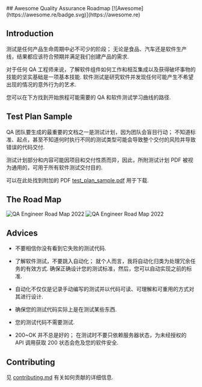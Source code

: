 <div class="github-widget" data-repo="fityanos/awesome-quality-assurance-roadmap"></div>
<script async src="https://pagead2.googlesyndication.com/pagead/js/adsbygoogle.js"></script><ins class="adsbygoogle" style="display:block" data-ad-client="ca-pub-6890694312814945" data-ad-slot="5473692530" data-ad-format="auto"  data-full-width-responsive="true"></ins><script>(adsbygoogle = window.adsbygoogle || []).push({});</script>
## Awesome Quality Assurance Roadmap [![Awesome](https://awesome.re/badge.svg)](https://awesome.re)


## Introduction

测试是任何产品生命周期中必不可少的阶段； 无论是食品、汽车还是软件生产线，结果都应该符合预期并满足我们创建产品的需求.

对于任何 QA 工程师来说，了解软件组件如何工作和相互集成以及获得破坏事物的技能的坚实基础是一项基本技能. 软件测试是研究软件并发现任何可能产生不希望出现的情况的意外行为的艺术.

您可以在下方找到开始旅程可能需要的 QA 和软件测试学习曲线的路径.

## Test Plan Sample

 QA 团队要生成的最重要的文档之一是测试计划，因为团队会盲目行动； 不知道标准、起点，甚至不知道何时执行不同的测试类型可能会导致整个交付的风险并导致错误的代码交付.

测试计划部分和内容可能因项目和交付性质而异，因此，所附测试计划 PDF 被视为通用的，可用于所有软件测试交付目的.

可以在此处找到附加的 PDF [test_plan_sample.pdf](https://github.com/anas-qa/Quality-Assurance-Road-Map/blob/master/Test_Plan_Sample.pdf) 用于下载.

## The Road Map

![QA Engineer Road Map 2022](https://i.imgur.com/cM9cM8T.png)
![QA Engineer Road Map 2022](https://i.imgur.com/meodAKp.png)

## Advices

- 不要相信你没有看到它失败的测试代码.

 - 了解软件测试，不要跳入自动化； 就个人而言，我将自动化归类为处理冗余任务的有效方式. 确保正确设计您的测试标准，然后，您可以自动实现之前的标准.

- 自动化不仅仅是记录手动编写的测试并以代码可读、可理解和可重用的方式对其进行设计.

- 确保您的测试代码实际上是在测试某些东西.

- 您的测试代码不需要测试.

 - 200~OK 并不总是好的； 在测试时不要只依赖服务器状态，为未经授权的 API 调用获取 200 状态会危及您的软件安全.

## Contributing

见 [contributing.md](https://github.com/fityanos/awesome-quality-assurance-road-map/blob/master/contributing.md) 有关如何贡献的详细信息.
